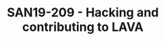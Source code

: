 ---
categories:
- san19
description: Starting to contribute to a large Open Source project is always difficult.<br
  /> In this talk we will try to make LAVA contributors life easier by explaining
  some of the secrets behind this large software.<br /> <br /> We will talk about
  the LAVA architectures, the resources for users/admin/developers, creating a developer
  environment and many small secrets about LAVA.
image:
  featured: 'true'
  path: /assets/images/featured-images/san19/SAN19-209.png
session_attendee_num: '18'
session_id: SAN19-209
session_room: Sunset IV (Session 2)
session_slot:
  end_time: '2019-09-24 11:25:00'
  start_time: '2019-09-24 11:00:00'
session_speakers:
- speaker_bio: Im a senior software engineer, working for Linaro. Ive been contributed
    to OSS since 2007 when I started working on VLC Media player at university.<br
    /> Im now core developer and maintainer of LAVA, a widely adopted framework to
    test software (bootloader, kernel, user space) on real boards.
  speaker_company: Linaro
  speaker_image: /assets/images/speakers/san19/remi-duraffort.jpg
  speaker_location: ''
  speaker_name: Remi Duraffort
  speaker_position: Senior Software Engineer
  speaker_url: https://blog.duraffort.fr
  speaker_username: remi.duraffort
session_track: Automation & CI
tag: session
tags:
- Open Source Development
- ' Validation and CI'
title: SAN19-209 - Hacking and contributing to LAVA
---